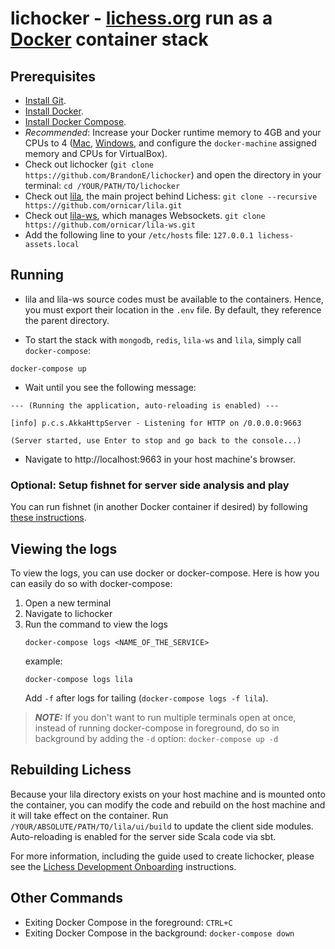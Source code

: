 # lichocker - [lichess.org](https://lichess.org) run as a [Docker](https://www.docker.com/) container stack

## Prerequisites

* [Install Git](https://git-scm.com/downloads).
* [Install Docker](https://docs.docker.com/install/).
* [Install Docker Compose](https://docs.docker.com/compose/install/).
* *Recommended*: Increase your Docker runtime memory to 4GB and your CPUs to 4 ([Mac](https://docs.docker.com/docker-for-mac/#advanced), [Windows](https://docs.docker.com/docker-for-windows/#advanced), and configure the `docker-machine` assigned memory and CPUs for VirtualBox).
* Check out lichocker (`git clone https://github.com/BrandonE/lichocker`) and open the directory in your terminal: `cd /YOUR/PATH/TO/lichocker`
* Check out [lila](https://github.com/ornicar/lila), the main project behind Lichess: `git clone --recursive https://github.com/ornicar/lila.git`
* Check out [lila-ws](https://github.com/ornicar/lila-ws), which manages Websockets. `git clone https://github.com/ornicar/lila-ws.git`
* Add the following line to your `/etc/hosts` file: `127.0.0.1 lichess-assets.local`

## Running

* lila and lila-ws source codes must be available to the containers. Hence, you must export their location in the `.env` file. By default, they reference the parent directory.

* To start the stack with `mongodb`, `redis`, `lila-ws` and `lila`, simply call `docker-compose`:

```
docker-compose up
```

* Wait until you see the following message:

```
--- (Running the application, auto-reloading is enabled) ---

[info] p.c.s.AkkaHttpServer - Listening for HTTP on /0.0.0.0:9663

(Server started, use Enter to stop and go back to the console...)
```

* Navigate to http://localhost:9663 in your host machine's browser.

### Optional: Setup fishnet for server side analysis and play

You can run fishnet (in another Docker container if desired) by following [these instructions](https://github.com/niklasf/fishnet).

## Viewing the logs

To view the logs, you can use docker or docker-compose. Here is how you can easily do so with docker-compose:

1. Open a new terminal
2. Navigate to lichocker
3. Run the command to view the logs
   ```
   docker-compose logs <NAME_OF_THE_SERVICE>
   ```
   example:
   ```
   docker-compose logs lila
   ```
   Add `-f` after logs for tailing (`docker-compose logs -f lila`).

> **_NOTE:_** If you don't want to run multiple terminals open at once, instead of running docker-compose in foreground, do so in background by adding the `-d` option: `docker-compose up -d`

## Rebuilding Lichess

Because your lila directory exists on your host machine and is mounted onto the container, you can modify the code and rebuild on the host machine and it will take effect on the container. Run `/YOUR/ABSOLUTE/PATH/TO/lila/ui/build` to update the client side modules. Auto-reloading is enabled for the server side Scala code via sbt.

For more information, including the guide used to create lichocker, please see the [Lichess Development Onboarding](https://github.com/ornicar/lila/wiki/Lichess-Development-Onboarding) instructions.

## Other Commands

* Exiting Docker Compose in the foreground: `CTRL+C`
* Exiting Docker Compose in the background: `docker-compose down`